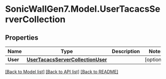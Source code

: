 # SonicWallGen7.Model.UserTacacsServerCollection

## Properties

Name | Type | Description | Notes
------------ | ------------- | ------------- | -------------
**User** | [**UserTacacsServerCollectionUser**](UserTacacsServerCollectionUser.md) |  | [optional] 

[[Back to Model list]](../README.md#documentation-for-models) [[Back to API list]](../README.md#documentation-for-api-endpoints) [[Back to README]](../README.md)

